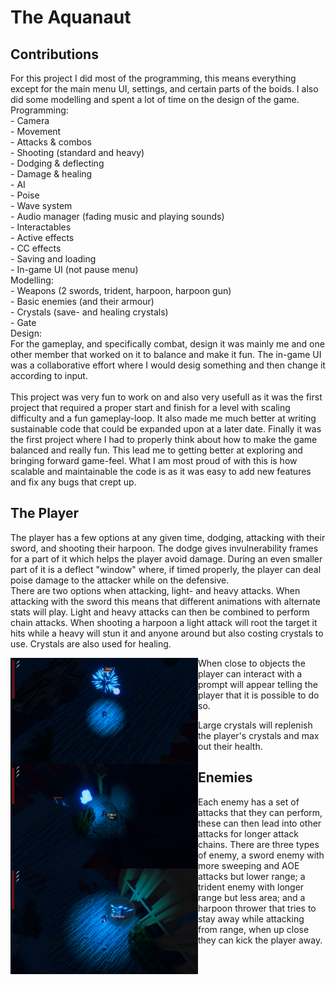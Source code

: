 # The Aquanaut

## Contributions
For this project I did most of the programming, this means everything except for the main menu UI, settings, and certain parts of the boids. I also did some modelling and spent a lot of time on the design of the game. <br />
Programming: <br />
    - Camera <br />
    - Movement <br />
    - Attacks & combos <br />
    - Shooting (standard and heavy) <br />
    - Dodging & deflecting <br />
    - Damage & healing <br />
    - AI <br />
    - Poise <br />
    - Wave system <br />
    - Audio manager (fading music and playing sounds) <br />
    - Interactables <br />
    - Active effects <br />
    - CC effects <br />
    - Saving and loading <br />
    - In-game UI (not pause menu) <br />
Modelling: <br />
    - Weapons (2 swords, trident, harpoon, harpoon gun) <br />
    - Basic enemies (and their armour) <br />
    - Crystals (save- and healing crystals) <br />
    - Gate <br />
Design: <br />
    For the gameplay, and specifically combat, design it was mainly me and one other member that worked on it to balance and make it fun. The in-game UI was a collaborative effort where I would desig something and then change it according to input. <br />
<br />
This project was very fun to work on and also very usefull as it was the first project that required a proper start and finish for a level with scaling difficulty and a fun gameplay-loop. It also made me much better at writing sustainable code that could be expanded upon at a later date. Finally it was the first project where I had to properly think about how to make the game balanced and really fun. This lead me to getting better at exploring and bringing forward game-feel. What I am most proud of with this is how scalable and maintainable the code is as it was easy to add new features and fix any bugs that crept up.

## The Player
The player has a few options at any given time, dodging, attacking with their sword, and shooting their harpoon. The dodge gives invulnerability frames for a part of it which helps the player avoid damage. During an even smaller part of it is a deflect "window" where, if timed properly, the player can deal poise damage to the attacker while on the defensive. <br />
There are two options when attacking, light- and heavy attacks. When attacking with the sword this means that different animations with alternate stats will play. Light and heavy attacks can then be combined to perform chain attacks. When shooting a harpoon a light attack will root the target it hits while a heavy will stun it and anyone around but also costing crystals to use. Crystals are also used for healing.

<img src="The Aquanaut Heavy Harpoon.jpg" align="left" width="300">

When close to objects the player can interact with a prompt will appear telling the player that it is possible to do so.

<img src="The Aquanaut Interaction.jpg" align="left" width="300">

Large crystals will replenish the player's crystals and max out their health.

<img src="The Aquanaut Recharging.jpg" align="left" width="300">

## Enemies
Each enemy has a set of attacks that they can perform, these can then lead into other attacks for longer attack chains. There are three types of enemy, a sword enemy with more sweeping and AOE attacks but lower range; a trident enemy with longer range but less area; and a harpoon thrower that tries to stay away while attacking from range, when up close they can kick the player away.